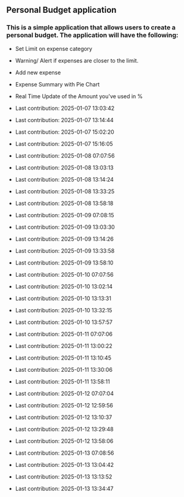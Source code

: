## Personal Budget application

### This is a simple application that allows users to create a personal budget. The application will have the following:

- Set Limit on expense category
- Warning/ Alert if expenses are closer to the limit.
- Add new expense
- Expense Summary with Pie Chart
- Real Time Update of the Amount you've used in %

- Last contribution: 2025-01-07 13:03:42
- Last contribution: 2025-01-07 13:14:44
- Last contribution: 2025-01-07 15:02:20
- Last contribution: 2025-01-07 15:16:05
- Last contribution: 2025-01-08 07:07:56
- Last contribution: 2025-01-08 13:03:13
- Last contribution: 2025-01-08 13:14:24
- Last contribution: 2025-01-08 13:33:25
- Last contribution: 2025-01-08 13:58:18
- Last contribution: 2025-01-09 07:08:15
- Last contribution: 2025-01-09 13:03:30
- Last contribution: 2025-01-09 13:14:26
- Last contribution: 2025-01-09 13:33:58
- Last contribution: 2025-01-09 13:58:10
- Last contribution: 2025-01-10 07:07:56
- Last contribution: 2025-01-10 13:02:14
- Last contribution: 2025-01-10 13:13:31
- Last contribution: 2025-01-10 13:32:15
- Last contribution: 2025-01-10 13:57:57
- Last contribution: 2025-01-11 07:07:06
- Last contribution: 2025-01-11 13:00:22
- Last contribution: 2025-01-11 13:10:45
- Last contribution: 2025-01-11 13:30:06
- Last contribution: 2025-01-11 13:58:11
- Last contribution: 2025-01-12 07:07:04
- Last contribution: 2025-01-12 12:59:56
- Last contribution: 2025-01-12 13:10:37
- Last contribution: 2025-01-12 13:29:48
- Last contribution: 2025-01-12 13:58:06
- Last contribution: 2025-01-13 07:08:56
- Last contribution: 2025-01-13 13:04:42
- Last contribution: 2025-01-13 13:13:52
- Last contribution: 2025-01-13 13:34:47
